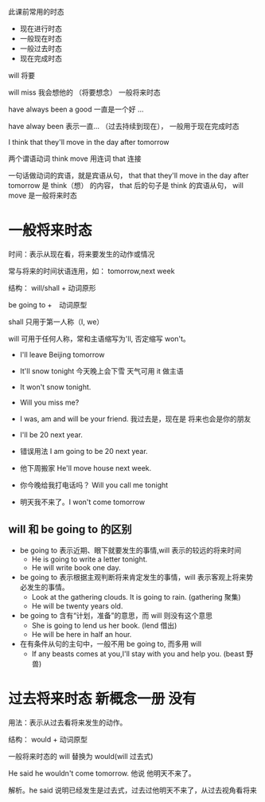 此课前常用的时态

- 现在进行时态
- 一般现在时态
- 一般过去时态
- 现在完成时态

will 将要

will miss 我会想他的 （将要想念） 一般将来时态

have always been a good 一直是一个好 ...

have alway been 表示一直... （过去持续到现在）， 一般用于现在完成时态

I think that they'll move in the day after tomorrow

两个谓语动词 think move 用连词 that 连接

一句话做动词的宾语，就是宾语从句，
that that they'll move in the day after tomorrow 是 think（想） 的内容，
that 后的句子是 think 的宾语从句，
will move 是一般将来时态

# 一般将来时态

时间：表示从现在看，将来要发生的动作或情况

常与将来的时间状语连用，如： tomorrow,next week

结构： will/shall + 动词原形

be going to +　动词原型

shall 只用于第一人称（I, we）

will 可用于任何人称，常和主语缩写为'll, 否定缩写 won't。

- I'll leave Beijing tomorrow
- It'll snow tonight 今天晚上会下雪 天气可用 it 做主语
- It won't snow tonight.
- Will you miss me?
- I was, am and will be your friend. 我过去是，现在是 将来也会是你的朋友

- I'll be 20 next year.
- 错误用法 I am going to be 20 next year.

- 他下周搬家 He'll move house next week.
- 你今晚给我打电话吗？ Will you call me tonight
- 明天我不来了。I won't come tomorrow

## will 和 be going to 的区别

- be going to 表示近期、眼下就要发生的事情,will 表示的较远的将来时间
  - He is going to write a letter tonight.
  - He will write book one day.
- be going to 表示根据主观判断将来肯定发生的事情，will 表示客观上将来势必发生的事情。
  - Look at the gathering clouds. It is going to rain. (gathering 聚集)
  - He will be twenty years old.
- be going to 含有“计划，准备”的意思，而 will 则没有这个意思
  - She is going to lend us her book. (lend 借出)
  - He will be here in half an hour.
- 在有条件从句的主句中，一般不用 be going to, 而多用 will
  - If any beasts comes at you,I'll stay with you and help you. (beast 野兽)

# 过去将来时态 新概念一册 没有

用法：表示从过去看将来发生的动作。

结构： would + 动词原型

一般将来时态的 will 替换为 would(will 过去式)

He said he wouldn't come tomorrow. 他说 他明天不来了。

解析。he said 说明已经发生是过去式，过去过他明天不来了，从过去视角看将来
